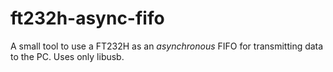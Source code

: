 # ft232h-async-fifo
A small tool to use a FT232H as an *asynchronous* FIFO for transmitting data to the PC. Uses only libusb.
